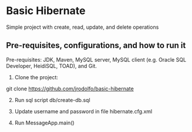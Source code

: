 # Basic Hibernate

Simple project with create, read, update, and delete operations

## Pre-requisites, configurations, and how to run it

Pre-requisites: JDK, Maven, MySQL server, MySQL client (e.g. Oracle SQL Developer, HeidiSQL, TOAD), and Git.

1) Clone the project:

git clone https://github.com/jrodolfo/basic-hibernate

2) Run sql script db/create-db.sql

3) Update username and password in file hibernate.cfg.xml

4) Run MessageApp.main()
